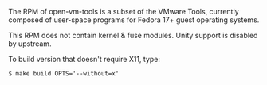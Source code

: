 The RPM of open-vm-tools is a subset of the VMware Tools, currently
composed of user-space programs for Fedora 17+ guest operating systems.

This RPM does not contain kernel & fuse modules.  Unity support is
disabled by upstream.

To build version that doesn't require X11, type:

    $ make build OPTS='--without=x'
